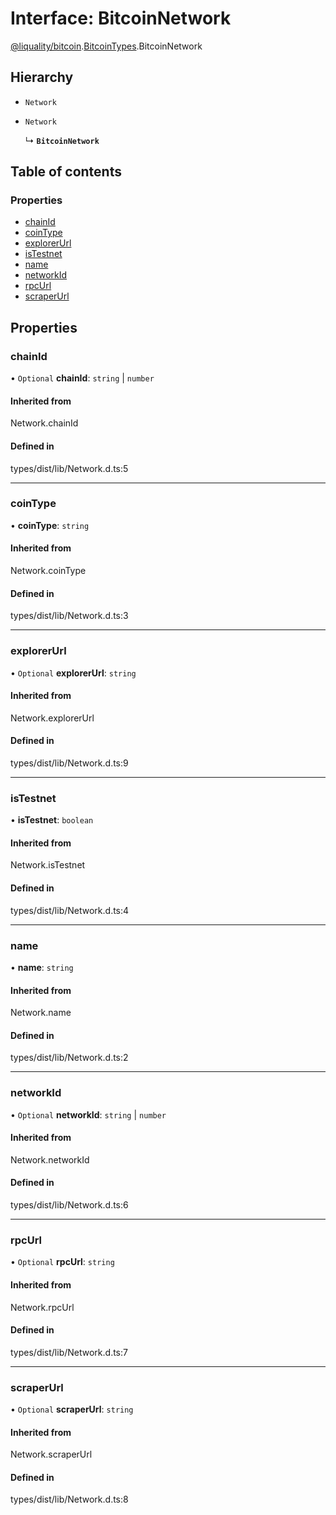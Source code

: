 # Interface: BitcoinNetwork

[@liquality/bitcoin](../wiki/@liquality.bitcoin).[BitcoinTypes](../wiki/@liquality.bitcoin.BitcoinTypes).BitcoinNetwork

## Hierarchy

- `Network`

- `Network`

  ↳ **`BitcoinNetwork`**

## Table of contents

### Properties

- [chainId](../wiki/@liquality.bitcoin.BitcoinTypes.BitcoinNetwork#chainid)
- [coinType](../wiki/@liquality.bitcoin.BitcoinTypes.BitcoinNetwork#cointype)
- [explorerUrl](../wiki/@liquality.bitcoin.BitcoinTypes.BitcoinNetwork#explorerurl)
- [isTestnet](../wiki/@liquality.bitcoin.BitcoinTypes.BitcoinNetwork#istestnet)
- [name](../wiki/@liquality.bitcoin.BitcoinTypes.BitcoinNetwork#name)
- [networkId](../wiki/@liquality.bitcoin.BitcoinTypes.BitcoinNetwork#networkid)
- [rpcUrl](../wiki/@liquality.bitcoin.BitcoinTypes.BitcoinNetwork#rpcurl)
- [scraperUrl](../wiki/@liquality.bitcoin.BitcoinTypes.BitcoinNetwork#scraperurl)

## Properties

### chainId

• `Optional` **chainId**: `string` \| `number`

#### Inherited from

Network.chainId

#### Defined in

types/dist/lib/Network.d.ts:5

___

### coinType

• **coinType**: `string`

#### Inherited from

Network.coinType

#### Defined in

types/dist/lib/Network.d.ts:3

___

### explorerUrl

• `Optional` **explorerUrl**: `string`

#### Inherited from

Network.explorerUrl

#### Defined in

types/dist/lib/Network.d.ts:9

___

### isTestnet

• **isTestnet**: `boolean`

#### Inherited from

Network.isTestnet

#### Defined in

types/dist/lib/Network.d.ts:4

___

### name

• **name**: `string`

#### Inherited from

Network.name

#### Defined in

types/dist/lib/Network.d.ts:2

___

### networkId

• `Optional` **networkId**: `string` \| `number`

#### Inherited from

Network.networkId

#### Defined in

types/dist/lib/Network.d.ts:6

___

### rpcUrl

• `Optional` **rpcUrl**: `string`

#### Inherited from

Network.rpcUrl

#### Defined in

types/dist/lib/Network.d.ts:7

___

### scraperUrl

• `Optional` **scraperUrl**: `string`

#### Inherited from

Network.scraperUrl

#### Defined in

types/dist/lib/Network.d.ts:8
